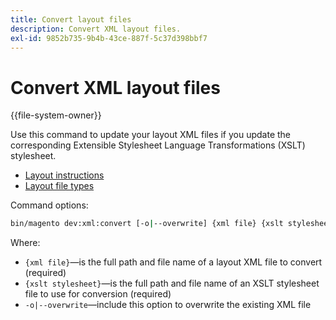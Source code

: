 ```yaml
---
title: Convert layout files
description: Convert XML layout files.
exl-id: 9852b735-9b4b-43ce-887f-5c37d398bbf7
---
```

# Convert XML layout files

{{file-system-owner}}

Use this command to update your layout XML files if you update the corresponding Extensible Stylesheet Language Transformations (XSLT) stylesheet.

-  [Layout instructions](https://developer.adobe.com/commerce/frontend-core/guide/layouts/xml-instructions/)
-  [Layout file types](https://developer.adobe.com/commerce/frontend-core/guide/layouts/types/)

Command options:

```bash
bin/magento dev:xml:convert [-o|--overwrite] {xml file} {xslt stylesheet}
```

Where:

-  `{xml file}`—is the full path and file name of a layout XML file to convert (required)
-  `{xslt stylesheet}`—is the full path and file name of an XSLT stylesheet file to use for conversion (required)
-  `-o|--overwrite`—include this option to overwrite the existing XML file
